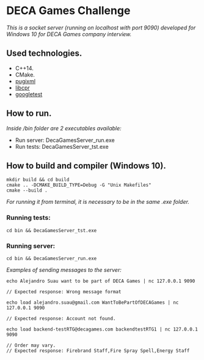 # DECA Games Challenge

_This is a socket server (running on localhost with port 9090) developed for Windows 10 for DECA Games company interview._

## Used technologies.

* C++14.
* CMake.
* [pugixml](https://github.com/zeux/pugixml)
* [libcpr](https://github.com/libcpr/cpr)
* [googletest](https://github.com/google/googletest)

## How to run.

_Inside /bin folder are 2 executables available:_
* Run server: DecaGamesServer_run.exe
* Run tests: DecaGamesServer_tst.exe

## How to build and compiler (Windows 10).

```
mkdir build && cd build
cmake .. -DCMAKE_BUILD_TYPE=Debug -G "Unix Makefiles"
cmake --build .
```

_For running it from terminal, it is necessary to be in the same .exe folder._

### Running tests:
```
cd bin && DecaGamesServer_tst.exe
```

### Running server:
```
cd bin && DecaGamesServer_run.exe
```
_Examples of sending messages to the server:_

```
echo Alejandro Suau want to be part of DECA Games | nc 127.0.0.1 9090

// Expected response: Wrong message format
```

```
echo load alejandro.suau@gmail.com WantToBePartOfDECAGames | nc 127.0.0.1 9090

// Expected response: Account not found.
```

```
echo load backend-testRTG@decagames.com backendtestRTG1 | nc 127.0.0.1 9090

// Order may vary.
// Expected response: Firebrand Staff,Fire Spray Spell,Energy Staff
```
